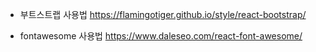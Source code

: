 * 부트스트랩 사용법
https://flamingotiger.github.io/style/react-bootstrap/

* fontawesome 사용법
https://www.daleseo.com/react-font-awesome/
